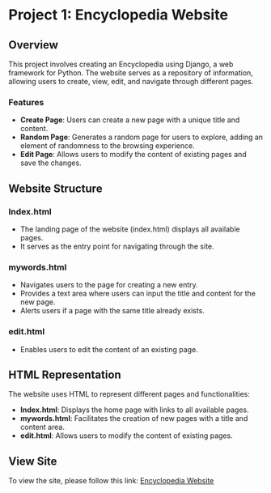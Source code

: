 # Project 1: Encyclopedia Website

## Overview
This project involves creating an Encyclopedia using Django, a web framework for Python. The website serves as a repository of information, allowing users to create, view, edit, and navigate through different pages.

### Features
- **Create Page**: Users can create a new page with a unique title and content.
- **Random Page**: Generates a random page for users to explore, adding an element of randomness to the browsing experience.
- **Edit Page**: Allows users to modify the content of existing pages and save the changes.

## Website Structure
### Index.html
- The landing page of the website (index.html) displays all available pages.
- It serves as the entry point for navigating through the site.

### mywords.html
- Navigates users to the page for creating a new entry.
- Provides a text area where users can input the title and content for the new page.
- Alerts users if a page with the same title already exists.

### edit.html
- Enables users to edit the content of an existing page.

## HTML Representation
The website uses HTML to represent different pages and functionalities:

- **Index.html**: Displays the home page with links to all available pages.
- **mywords.html**: Facilitates the creation of new pages with a title and content area.
- **edit.html**: Allows users to modify the content of existing pages.

## View Site
To view the site, please follow this link: [Encyclopedia Website](https://drive.google.com/file/d/1uKMqeIOQ56fWGKkjgO_ql5nlx5rNI3uC/view?usp=sharing)
